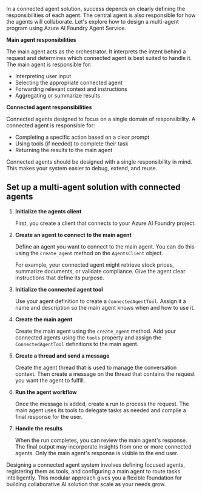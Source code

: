 In a connected agent solution, success depends on clearly defining the responsibilities of each agent. The central agent is also responsible for how the agents will collaborate. Let's explore how to design a multi-agent program using Azure AI Foundry Agent Service.

**Main agent responsibilities**

The main agent acts as the orchestrator. It interprets the intent behind a request and determines which connected agent is best suited to handle it. The main agent is responsible for:

- Interpreting user input
- Selecting the appropriate connected agent
- Forwarding relevant context and instructions
- Aggregating or summarize results

**Connected agent responsibilities**

Connected agents designed to focus on a single domain of responsibility. A connected agent is responsible for:

- Completing a specific action based on a clear prompt
- Using tools (if needed) to complete their task
- Returning the results to the main agent

Connected agents should be designed with a single responsibility in mind. This makes your system easier to debug, extend, and reuse.

## Set up a multi-agent solution with connected agents

1. **Initialize the agents client**

    First, you create a client that connects to your Azure AI Foundry project.

1. **Create an agent to connect to the main agent**

   Define an agent you want to connect to the main agent. You can do this using the `create_agent` method on the `AgentsClient` object. 
   
   For example, your connected agent might retrieve stock prices, summarize documents, or validate compliance. Give the agent clear instructions that define its purpose.

1. **Initialize the connected agent tool**

    Use your agent definition to create a `ConnectedAgentTool`. Assign it a name and description so the main agent knows when and how to use it.

1. **Create the main agent**

    Create the main agent using the `create_agent` method. Add your connected agents using the `tools` property and assign the `ConnectedAgentTool` definitions to the main agent.

1. **Create a thread and send a message**

    Create the agent thread that is used to manage the conversation context. Then create a message on the thread that contains the request you want the agent to fulfill.

1. **Run the agent workflow**

    Once the message is added, create a run to process the request. The main agent uses its tools to delegate tasks as needed and compile a final response for the user.

1. **Handle the results**

    When the run completes, you can review the main agent's response. The final output may incorporate insights from one or more connected agents. Only the main agent's response is visible to the end user.

Designing a connected agent system involves defining focused agents, registering them as tools, and configuring a main agent to route tasks intelligently. This modular approach gives you a flexible foundation for building collaborative AI solution that scale as your needs grow.